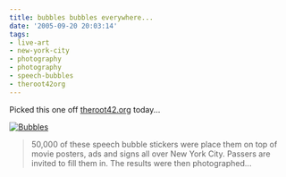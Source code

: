 ```yaml
---
title: bubbles bubbles everywhere...
date: '2005-09-20 20:03:14'
tags:
- live-art
- new-york-city
- photography
- photography
- speech-bubbles
- theroot42org
---
```


Picked this one off <a href="http://theroot42.org">theroot42.org</a> today...

<a href="http://www.pleaseenjoy.com/01Independent%20Projects/03Speech%20Bubbles/00BubbleIntro.htm"><img alt="Bubbles" title="Bubbles" src="http://www.pleaseenjoy.com/01Independent%20Projects/03Speech%20Bubbles/Bubble.jpg" /></a>
<blockquote>50,000 of these speech bubble stickers were place them on top of movie posters, ads and signs all over New York City. Passers are invited to fill them in. The results were then photographed...</blockquote>
